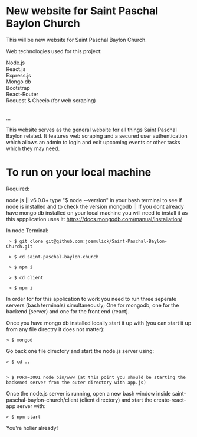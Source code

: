 # New website for Saint Paschal Baylon Church

This will be new website for Saint Paschal Baylon Church.

Web technologies used for this project:

Node.js
<br />
React.js
<br />
Express.js
<br />
Mongo db
<br />
Bootstrap
<br />
React-Router
<br />
Request & Cheeio (for web scraping)
<br />
<br />

...

This website serves as the general website for all things Saint Paschal Baylon related. It features web scraping and a secured user authentication which allows an admin to login and edit upcoming events or other tasks which they may need. 

# To run on your local machine

Required: 

 node.js || v6.0.0+ type "$ node --version" in your bash terminal to see if node is installed and to check the version
 mongodb || If you dont already have mongo db installed on your local machine you will need to install it as this appplication uses it: https://docs.mongodb.com/manual/installation/

In node Terminal:

	 > $ git clone git@github.com:joemulick/Saint-Paschal-Baylon-Church.git

	 > $ cd saint-paschal-baylon-church

	 > $ npm i

	 > $ cd client

	 > $ npm i


In order for for this application to work you need to run three seperate servers (bash terminals) simultaneously; One for mongodb, one for the backend (server) and one for the front end (react).

Once you have mongo db installed locally start it up with (you can start it up from any file directry it does not matter):

	> $ mongod

Go back one file directory and start the node.js server using:

	> $ cd ..
	

	> $ PORT=3001 node bin/www (at this point you should be starting the backened server from the outer directory with app.js)

Once the node.js server is running, open a new bash window inside saint-paschal-baylon-church/client (client directory) and start the create-react-app server with:

	> $ npm start

You're holier already!






